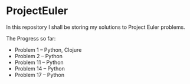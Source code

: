 # ProjectEuler

In this repository I shall be storing my solutions to Project Euler problems.

The Progress so far:

- Problem 1 – Python, Clojure
- Problem 2 – Python
- Problem 11 – Python
- Problem 14 – Python
- Problem 17 – Python
